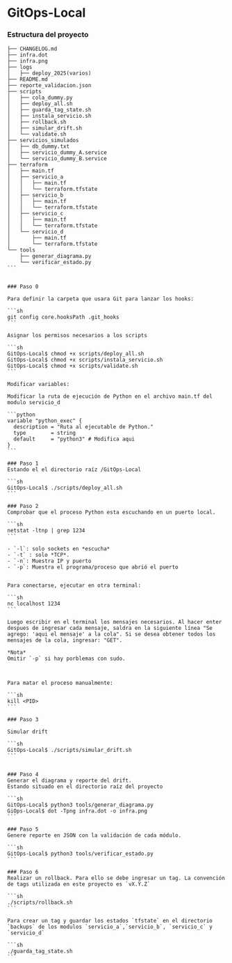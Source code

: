 # GitOps-Local

### Estructura del proyecto

````text
├── CHANGELOG.md
├── infra.dot
├── infra.png
├── logs
│   ├── deploy_2025(varios)
├── README.md
├── reporte_validacion.json
├── scripts
│   ├── cola_dummy.py
│   ├── deploy_all.sh
│   ├── guarda_tag_state.sh
│   ├── instala_servicio.sh
│   ├── rollback.sh
│   ├── simular_drift.sh
│   └── validate.sh
├── servicios_simulados
│   ├── db_dummy.txt
│   ├── servicio_dummy_A.service
│   └── servicio_dummy_B.service
├── terraform
│   ├── main.tf
│   ├── servicio_a
│   │   ├── main.tf
│   │   └── terraform.tfstate
│   ├── servicio_b
│   │   ├── main.tf
│   │   └── terraform.tfstate
│   ├── servicio_c
│   │   ├── main.tf
│   │   └── terraform.tfstate
│   └── servicio_d
│       ├── main.tf
│       └── terraform.tfstate
└── tools
    ├── generar_diagrama.py
    └── verificar_estado.py
```


### Paso 0

Para definir la carpeta que usara Git para lanzar los hooks:

```sh
git config core.hooksPath .git_hooks
```

Asignar los permisos necesarios a los scripts

```sh
GitOps-Local$ chmod +x scripts/deploy_all.sh
GitOps-Local$ chmod +x scripts/instala_servicio.sh
GitOps-Local$ chmod +x scripts/validate.sh
```

Modificar variables:

Modificar la ruta de ejecución de Python en el archivo main.tf del modulo servicio_d

```python
variable "python_exec" {
  description = "Ruta al ejecutable de Python."
  type        = string
  default     = "python3" # Modifica aqui
}
```

### Paso 1
Estando el el directorio raíz /GitOps-Local

```sh
GitOps-Local$ ./scripts/deploy_all.sh 
```

### Paso 2
Comprobar que el proceso Python esta escuchando en un puerto local.

```sh
netstat -ltnp | grep 1234
```

- `-l`: solo sockets en *escucha*
- `-t` : solo *TCP*.
- `-n`: Muestra IP y puerto
- `-p`: Muestra el programa/proceso que abrió el puerto


Para conectarse, ejecutar en otra terminal:

```sh
nc localhost 1234
```

Luego escribir en el terminal los mensajes necesarios. Al hacer enter despues de ingresar cada mensaje, saldra en la siguiente línea "Se agrego: 'aqui el mensaje' a la cola". Si se desea obtener todos los mensajes de la cola, ingresar: "GET".

*Nota*
Omitir `-p` si hay porblemas con sudo.



Para matar el proceso manualmente:

```sh
kill <PID>
```

### Paso 3

Simular drift

```sh
GitOps-Local$ ./scripts/simular_drift.sh
```


### Paso 4
Generar el diagrama y reporte del drift.
Estando situado en el directorio raíz del proyecto

```sh
GitOps-Local$ python3 tools/generar_diagrama.py
GiOps-Local$ dot -Tpng infra.dot -o infra.png
```

### Paso 5
Genere reporte en JSON con la validación de cada módulo.

```sh
GitOps-Local$ python3 tools/verificar_estado.py 
```

### Paso 6
Realizar un rollback. Para ello se debe ingresar un tag. La convención de tags utilizada en este proyecto es `vX.Y.Z`

```sh
./scripts/rollback.sh
```

Para crear un tag y guardar los estados `tfstate` en el directorio `backups` de los modulos `servicio_a`,`servicio_b`, `servicio_c` y `servicio_d`

```sh
./guarda_tag_state.sh
```


